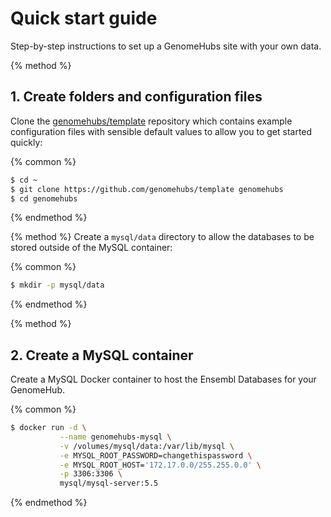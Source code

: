 # Quick start guide

Step-by-step instructions to set up a GenomeHubs site with your own data.

{% method %}
## 1. Create folders and configuration files

Clone the [genomehubs/template](https://github.com/genomehubs/template) repository which contains example configuration files with sensible default values to allow you to get started quickly:

{% common %}
```bash
$ cd ~
$ git clone https://github.com/genomehubs/template genomehubs
$ cd genomehubs
```
{% endmethod %}


{% method %}
Create a `mysql/data` directory to allow the databases to be stored outside of the MySQL container:

{% common %}
```bash
$ mkdir -p mysql/data
```
{% endmethod %}


{% method %}
## 2. Create a MySQL container

Create a MySQL Docker container to host the Ensembl Databases for your GenomeHub.

{% common %}
```bash
$ docker run -d \
           --name genomehubs-mysql \
           -v /volumes/mysql/data:/var/lib/mysql \
           -e MYSQL_ROOT_PASSWORD=changethispassword \
           -e MYSQL_ROOT_HOST='172.17.0.0/255.255.0.0' \
           -p 3306:3306 \
           mysql/mysql-server:5.5
```
{% endmethod %}
